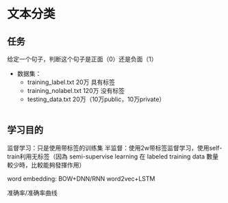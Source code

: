 # 文本分类
## 任务
给定一个句子，判断这个句子是正面（0）还是负面（1）
<br>
- 数据集：
    - training_label.txt 20万 具有标签
    - training_nolabel.txt 120万 没有标签
    - testing_data.txt 20万（10万public，10万private）
<br><br>

## 学习目的
监督学习：只是使用带标签的训练集
半监督：使用2w带标签监督学习，使用self-train利用无标签（因為 semi-supervise learning 在 labeled training data 數量較少時，比較能夠發揮作用）
<br>

word embedding:
BOW+DNN/RNN 
word2vec+LSTM
<br>

准确率/准确率曲线
